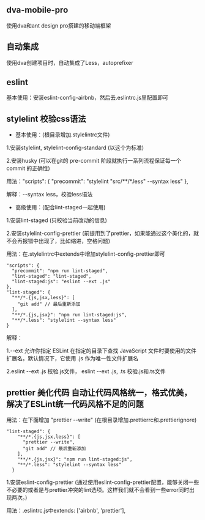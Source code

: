 ## dva-mobile-pro
  使用dva和ant design pro搭建的移动端框架

## 自动集成
  使用dva创建项目时，自动集成了Less，autoprefixer

## eslint
  基本使用：安装eslint-config-airbnb，然后去.eslintrc.js里配置即可

## stylelint 校验css语法
*  基本使用：(根目录增加.stylelintrc文件)

  1.安装stylelint, stylelint-config-standard (以这个为标准)

  2.安装husky (可以在git的 pre-commit 阶段就执行一系列流程保证每一个 commit 的正确性)

  用法："scripts": { "precommit": "stylelint \"src/**/*.less\" --syntax less" },
        
  解释：--syntax less，校验less语法

*  高级使用：(配合lint-staged一起使用)

  1.安装lint-staged (只校验当前改动的信息)

  2.安装stylelint-config-prettier (前提用到了prettier，如果能通过这个美化的，就不会再报错中出现了，比如缩进，空格问题)

  用法：在.stylelintrc中extends中增加stylelint-config-prettier即可

```
"scripts": {
  "precommit": "npm run lint-staged",
  "lint-staged": "lint-staged",
  "lint-staged:js": "eslint --ext .js"
},
"lint-staged": {
  "**/*.{js,jsx,less}": [
    "git add" // 最后重新添加
  ],
  "**/*.{js,jsx}": "npm run lint-staged:js",
  "**/*.less": "stylelint --syntax less"
}
```

  解释：

  1.--ext 允许你指定 ESLint 在指定的目录下查找 JavaScript 文件时要使用的文件扩展名。默认情况下，它使用 .js 作为唯一性文件扩展名

  2.eslint --ext .js 校验.js文件， eslint --ext .js, .ts 校验.js和.ts文件

## prettier 美化代码 自动让代码风格统一，格式优美，解决了ESLint统一代码风格不足的问题
  用法：在下面增加 "prettier --write" (在根目录增加.prettierrc和.prettierignore)

```
"lint-staged": {
    "**/*.{js,jsx,less}": [
      "prettier --write",
      "git add" // 最后重新添加
    ],
    "**/*.{js,jsx}": "npm run lint-staged:js",
    "**/*.less": "stylelint --syntax less"
  }
```
  1.安装eslint-config-prettier (通过使用eslint-config-prettier配置，能够关闭一些不必要的或者是与prettier冲突的lint选项。这样我们就不会看到一些error同时出现两次。)

  用法：.eslintrc.js中extends: ['airbnb', 'prettier'],
    
